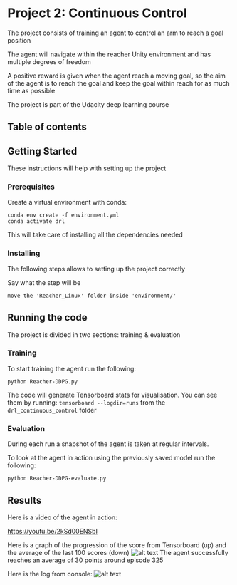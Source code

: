 # Project 2: Continuous Control

The project consists of training an agent to control an arm to reach a goal position

The agent will navigate within the reacher Unity environment and has multiple degrees of freedom

A positive reward is given when the agent reach a moving goal, so the aim of the agent is to reach the goal and keep the goal within reach for as much time as possible

The project is part of the Udacity deep learning course

## Table of contents


## Getting Started

These instructions will help with setting up the project

### Prerequisites
Create a virtual environment with conda:
```
conda env create -f environment.yml
conda activate drl
```

This will take care of installing all the dependencies needed

### Installing

The following steps allows to setting up the project correctly

Say what the step will be

```
move the 'Reacher_Linux' folder inside 'environment/'
```

## Running the code

The project is divided in two sections: training & evaluation

### Training

To start training the agent run the following:

```
python Reacher-DDPG.py
```
The code will generate Tensorboard stats for visualisation. You can see them by running:
```tensorboard --logdir=runs``` from the ```drl_continuous_control``` folder

### Evaluation
During each run a snapshot of the agent is taken at regular intervals.

To look at the agent in action using the previously saved model run the following:

```
python Reacher-DDPG-evaluate.py
```

## Results
Here is a video of the agent in action:

https://youtu.be/2kSd00ENSbI

Here is a graph of the progression of the score from Tensorboard (up) and the average of the last 100 scores (down)
![alt text](images/tensorboard_continuous.png)
The agent successfully reaches an average of 30 points around episode 325

Here is the log from console:
![alt text](images/log_continuous.png)
